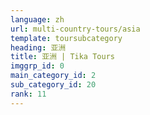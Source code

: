 ```yaml
---
language: zh
url: multi-country-tours/asia
template: toursubcategory
heading: 亚洲
title: 亚洲 | Tika Tours
imggrp_id: 0
main_category_id: 2
sub_category_id: 20
rank: 11
---
```

<div class="row content-row"><!-- 1924 (0)-->

</div>
